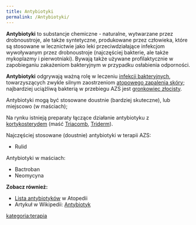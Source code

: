 ```yaml
---
title: Antybiotyki
permalink: /Antybiotyki/
---
```


**Antybiotyki** to substancje chemiczne - naturalne, wytwarzane przez drobnoustroje, ale także syntetyczne, produkowane przez człowieka, które są stosowane w lecznictwie jako leki przeciwdziałające infekcjom wywoływanym przez drobnoustroje (najczęściej bakterie, ale także mykoplazmy i pierwotniaki). Bywają także używane profilaktycznie w zapobieganiu zakażeniom bakteryjnym w przypadku osłabienia odporności.

**Antybiotyki** odgrywają ważną rolę w leczeniu [infekcji bakteryjnych](/atopedia/infekcja_skóry "wikilink"), towarzyszących zwykle silnym zaostrzeniom [atopowego zapalenia skóry](/atopedia/atopowe_zapalenie_skóry "wikilink"); najbardziej uciążliwą bakterią w przebiegu AZS jest [gronkowiec złocisty](/atopedia/gronkowiec_złocisty "wikilink").

<div align="center">
</div>
Antybiotyki mogą być stosowane doustnie (bardziej skuteczne), lub miejscowo (w maściach);

Na rynku istnieją preparaty łączące działanie antybiotyku z [kortykosterydem](/atopedia/Kortykosterydy "wikilink") (maść [Triacomb](/atopedia/Triacomb "wikilink"), [Triderm](/atopedia/Triderm "wikilink")).

Najczęściej stosowane (doustnie) antybiotyki w terapii AZS:

-   Rulid

Antybiotyki w maściach:

-   Bactroban
-   Neomycyna

**Zobacz również:**

-   [Lista antybiotyków](/atopedia/:kategoria:Antybiotyki "wikilink") w Atopedii
-   Artykuł w Wikipedii: [Antybiotyk](/atopedia/wikipedia:Antybiotyk "wikilink")

[kategoria:terapia](/atopedia/kategoria:terapia "wikilink")